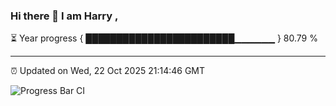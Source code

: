 ### Hi there 👋 I am Harry , 

⏳ Year progress { ████████████████████████▁▁▁▁▁▁ } 80.79 %

---

⏰ Updated on Wed, 22 Oct 2025 21:14:46 GMT

![Progress Bar CI](https://github.com/duykhang68/duykhang68/workflows/Progress%20Bar%20CI/badge.svg)
